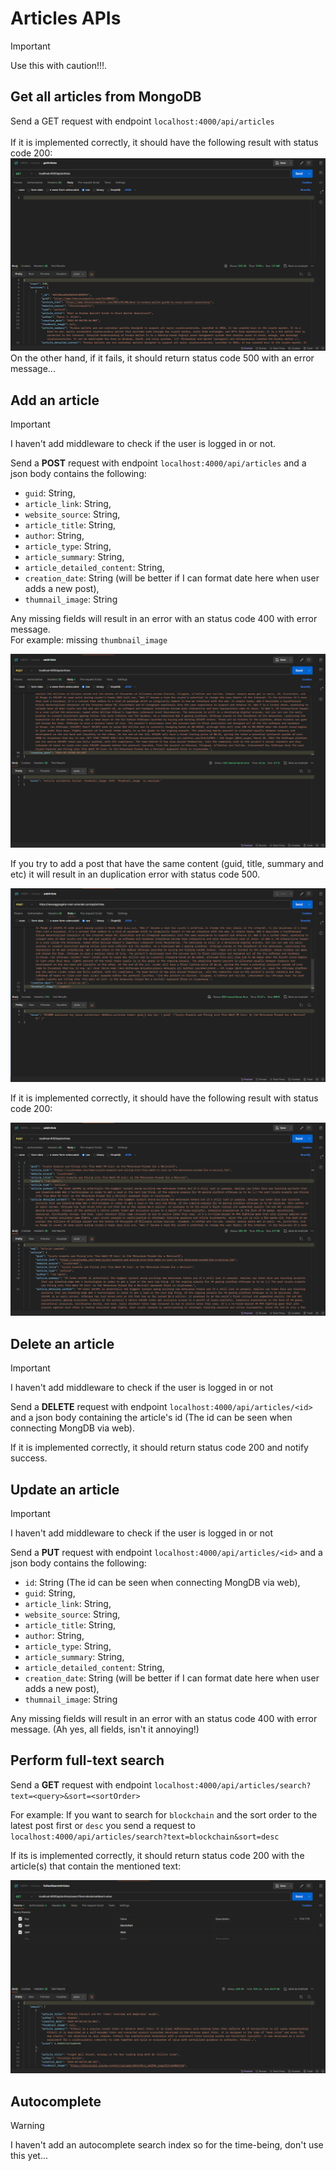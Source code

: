 # Articles APIs
>[!IMPORTANT]
> Use this with caution!!!.

## Get all articles from MongoDB
Send a GET request with endpoint `localhost:4000/api/articles`
<br></br>
If it is implemented correctly, it should have the following result with status code 200:
![](assets/getArticles.png)
On the other hand, if it fails, it should return status code 500 with an error message...

## Add an article
>[!IMPORTANT]
> I haven't add middleware to check if the user is logged in or not.

Send a <b>POST</b> request with endpoint `localhost:4000/api/articles` and a json body contains the following:
- `guid`: String,
- `article_link`: String,
- `website_source`: String,
- `article_title`: String,
- `author`: String,
- `article_type`: String,
- `article_summary`: String,
- `article_detailed_content`: String,
- `creation_date`: String (will be better if I can format date here when user adds a new post),
- `thumnail_image`: String

Any missing fields will result in an error with an status code 400 with error message. 
<br>For example: missing `thumbnail_image`

![](assets/addArticles_Missing.png)

If you try to add a post that have the same content (guid, title, summary and etc) it will result in an duplication error with status code 500.

![](assets/addArticles_Duplication.png)

If it is implemented correctly, it should have the following result with status code 200:

![](assets/addArticles_Correct.png)

## Delete an article
>[!IMPORTANT]
> I haven't add middleware to check if the user is logged in or not

Send a <b>DELETE</b> request with endpoint `localhost:4000/api/articles/<id>` and a json body containing the article's id
(The id can be seen when connecting MongDB via web).

If it is implemented correctly, it should return status code 200 and notify success.

## Update an article
>[!IMPORTANT]
> I haven't add middleware to check if the user is logged in or not

Send a <b>PUT</b> request with endpoint `localhost:4000/api/articles/<id>` and a json body contains the following:
- `id`: String (The id can be seen when connecting MongDB via web),
- `guid`: String,
- `article_link`: String,
- `website_source`: String,
- `article_title`: String,
- `author`: String,
- `article_type`: String,
- `article_summary`: String,
- `article_detailed_content`: String,
- `creation_date`: String (will be better if I can format date here when user adds a new post),
- `thumnail_image`: String

Any missing fields will result in an error with an status code 400 with error message.
(Ah yes, all fields, isn't it annoying!) 

## Perform full-text search

Send a <b>GET</b> request with endpoint `localhost:4000/api/articles/search?text=<query>&sort=<sortOrder>`

For example: If you want to search for `blockchain` and the sort order to the latest post first or `desc` you send a request to `localhost:4000/api/articles/search?text=blockchain&sort=desc`

If its is implemented correctly, it should return status code 200 with the article(s) that contain the mentioned text:

![](assets/fulltextSearchArticles.png)

## Autocomplete
>[!WARNING]
> I haven't add an autocomplete search index so for the time-being, don't use this yet...
